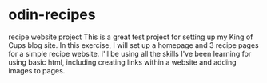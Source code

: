 # odin-recipes
recipe website project
This is a great test project for setting up my King of Cups blog site. In this exercise, I will set up a homepage and 3 recipe pages for a simple recipe website. I'll be using all the skills I've been learning for using basic html, including creating links within a website and adding images to pages. 
